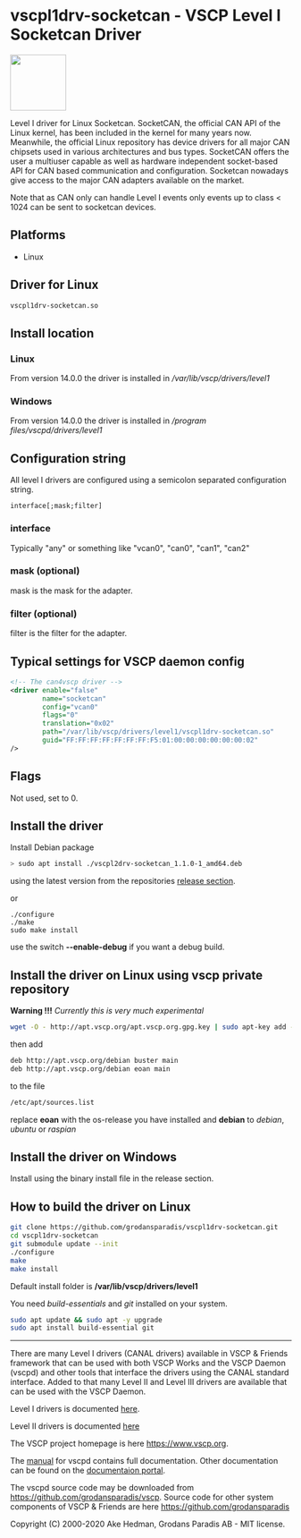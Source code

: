 # vscpl1drv-socketcan - VSCP Level I Socketcan Driver

<img src="https://vscp.org/images/logo.png" width="100">

Level I driver for Linux Socketcan. SocketCAN, the official CAN API of the Linux kernel, has been included in the kernel for many years now. Meanwhile, the official Linux repository has device drivers for all major CAN chipsets used in various architectures and bus types. SocketCAN offers the user a multiuser capable as well as hardware independent socket-based API for CAN based communication and configuration. Socketcan nowadays give access to the major CAN adapters available on the market. 

Note that as CAN only can handle Level I events only events up to class < 1024 can be sent to socketcan devices.

## Platforms
  * Linux

## Driver for Linux

```bash
vscpl1drv-socketcan.so
```

## Install location

### Linux

From version 14.0.0 the driver is installed in */var/lib/vscp/drivers/level1*

### Windows
From version 14.0.0 the driver is installed in */program files/vscpd/drivers/level1*

## Configuration string

All level I drivers are configured using a semicolon separated configuration string.

```
interface[;mask;filter]
```

### interface

Typically "any" or something like "vcan0", "can0", "can1", "can2"

### mask (optional)

mask is the mask for the adapter.

### filter (optional)

filter is the filter for the adapter.


## Typical settings for VSCP daemon config

```xml
<!-- The can4vscp driver -->
<driver enable="false"
        name="socketcan"
        config="vcan0"
        flags="0"
        translation="0x02"
        path="/var/lib/vscp/drivers/level1/vscpl1drv-socketcan.so"
        guid="FF:FF:FF:FF:FF:FF:FF:F5:01:00:00:00:00:00:00:02"
/>
```

## Flags

 Not used, set to 0.


## Install the driver

Install Debian package

```bash
> sudo apt install ./vscpl2drv-socketcan_1.1.0-1_amd64.deb
```

using the latest version from the repositories [release section](https://github.com/grodansparadis/vscpl1drv-socketcan/releases).

or

```
./configure
./make
sudo make install
```

use the switch **--enable-debug** if you want a debug build.

## Install the driver on Linux using vscp private repository

**Warning !!!** *Currently this is very much experimental*

```bash
wget -O - http://apt.vscp.org/apt.vscp.org.gpg.key | sudo apt-key add -
```

then add

```bash
deb http://apt.vscp.org/debian buster main
deb http://apt.vscp.org/debian eoan main
```

to the file

```bash
/etc/apt/sources.list
```

replace **eoan** with the os-release you have installed and **debian** to *debian*, *ubuntu* or *raspian*

## Install the driver on Windows
Install using the binary install file in the release section.

## How to build the driver on Linux

```bash
git clone https://github.com/grodansparadis/vscpl1drv-socketcan.git
cd vscpl1drv-socketcan
git submodule update --init
./configure
make
make install
```

Default install folder is **/var/lib/vscp/drivers/level1**

You need *build-essentials* and *git* installed on your system.

```bash
sudo apt update && sudo apt -y upgrade
sudo apt install build-essential git
```

---

There are many Level I drivers (CANAL drivers) available in VSCP & Friends framework that can be used with both VSCP Works and the VSCP Daemon (vscpd) and other tools that interface the drivers using the CANAL standard interface. Added to that many Level II and Level III drivers are available that can be used with the VSCP Daemon.

Level I drivers is documented [here](https://docs.vscp.org/vscpd/latest/#/level_i_drivers).

Level II drivers is documented [here](https://docs.vscp.org/vscpd/latest/#/level_ii_drivers)


The VSCP project homepage is here <https://www.vscp.org>.

The [manual](https://docs.vscp.org/vscpd/latest) for vscpd contains full documentation. Other documentation can be found on the  [documentaion portal](https://docs.vscp.org).

The vscpd source code may be downloaded from <https://github.com/grodansparadis/vscp>. Source code for other system components of VSCP & Friends are here <https://github.com/grodansparadis>


Copyright (C) 2000-2020 Ake Hedman, Grodans Paradis AB - MIT license.
